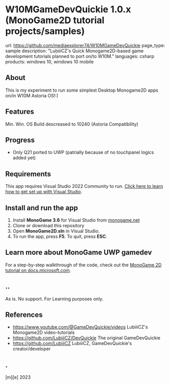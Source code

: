 # W10MGameDevQuickie 1.0.x (MonoGame2D tutorial projects/samples)

url: https://github.com/mediaexplorer74/W10MGameDevQuickie
page_type: sample
description: "LubiiiCZ's Quick Monogame2D-based game development tutorials planned to port on/to W10M."
languages: csharp
products: windows 10, windows 10 mobile

## About 
This is my experiment to run some simplest Desktop Monogame2D apps on/in W10M Astoria OS!:)

## Features
Min. Win. OS Build descreased to 10240 (Astoria Compatibility)

## Progress
- Only Q21 ported to UWP (patrially because of no touchpanel logics added yet)

## Requirements
This app requires Visual Studio 2022 Community to run. [Click here to learn how to get set up with Visual Studio](https://docs.microsoft.com/windows/uwp/get-started/get-set-up).

## Install and run the app
1. Install **MonoGame 3.6** for Visual Studio from [monogame.net](http://www.monogame.net/)
2. Clone or download this repository
3. Open **MonoGame2D.sln** in Visual Studio.
4. To run the app, press **F5**. To quit, press **ESC**.

## Learn more about MonoGame UWP gamedev
For a step-by-step walkthrough of the code, check out the [MonoGame 2D tutorial on docs.microsoft.com](https://web.archive.org/web/20170907085024/https://docs.microsoft.com/en-us/windows/uwp/get-started/get-started-tutorial-game-mg2d).

## ..
As is. No support. For Learning purposes only.

## References
- https://www.youtube.com/@GameDevQuickie/videos LubiiiCZ's Monogame2D video-tutorials
- https://github.com/LubiiiCZ/DevQuickie The original GameDevQuickie
- https://github.com/LubiiiCZ LubiiiCZ, GameDevQuickie's creator/developer

## .
[m][e] 2023
